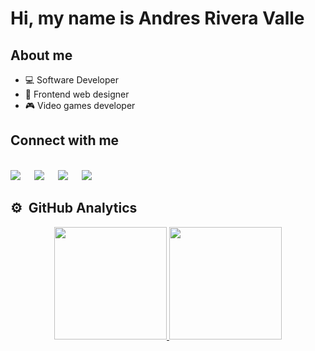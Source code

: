 <div aling="center">
  <h1 aling="center">Hi, my name is Andres Rivera Valle</h1>
</div>

## About me
- 💻 Software Developer
- 📱 Frontend web designer
- 🎮 Video games developer

## Connect with me
<br>	
<a target="_blank" href="https://www.linkedin.com/in/ahmadshaikhk/(https://www.linkedin.com/in/carlos-andres-rivera-valle-295651182/)"><img src="https://img.shields.io/badge/-LinkedIn-0077B5?style=for-the-badge&logo=Linkedin&logoColor=white"></img></a>
&emsp;
<a target="_blank" href="mailto:ahmed.bilal575@gmail.com"
><img src="https://img.shields.io/badge/-Gmail-D14836?style=for-the-badge&logo=Gmail&logoColor=white"></img></a>
&emsp;
<a target="_blank" href="https://twitter.com/ahmadshaikhk"><img src="https://img.shields.io/badge/-Twitter-1DA1F2?style=for-the-badge&logo=Twitter&logoColor=white"></img></a>
&emsp;
<a target="_blank" href="https://medium.com/@ahmedbilal575"><img src="https://img.shields.io/badge/Medium-12100E?style=for-the-badge&logo=medium&logoColor=white"></img></a>


## ⚙️ &nbsp;GitHub Analytics

<p align="center">
<a href="https://github.com/andresRivera123">
  <img height="180em" src="https://github-readme-stats-eight-theta.vercel.app/api?username=andresRivera123&show_icons=true&theme=algolia&include_all_commits=true&count_private=true"/>
  <img height="180em" src="https://github-readme-stats-eight-theta.vercel.app/api/top-langs/?username=andresRivera123&layout=compact&langs_count=8&theme=algolia"/>
</a>
</p>
